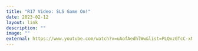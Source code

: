 ```yaml
---
title: "R17 Video: SLS Game On!"
date: 2023-02-12
layout: link
description: ""
image: ""
external: https://www.youtube.com/watch?v=uAofAedhlWw&list=PLQxzGTcC-xNUWDHiwCmHgBGMSnuKtoEiT
---
```


